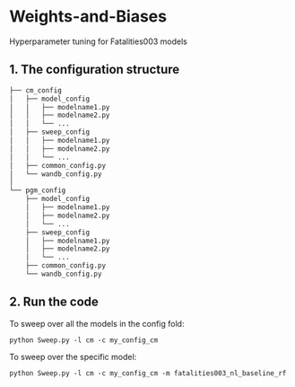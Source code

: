 # Weights-and-Biases
Hyperparameter tuning for Fatalities003 models

## 1. The configuration structure
```bash config folder structure
├── cm_config
│   ├── model_config
│   │   ├── modelname1.py
│   │   ├── modelname2.py
│   │   └── ...
│   ├── sweep_config
│   │   ├── modelname1.py
│   │   ├── modelname2.py
│   │   └── ...
│   ├── common_config.py
│   └── wandb_config.py
│ 
└── pgm_config
    ├── model_config
    │   ├── modelname1.py
    │   ├── modelname2.py
    │   └── ...
    ├── sweep_config
    │   ├── modelname1.py
    │   ├── modelname2.py
    │   └── ...
    ├── common_config.py
    └── wandb_config.py
```

## 2. Run the code
To sweep over all the models in the config fold: 
```console
python Sweep.py -l cm -c my_config_cm
```
To sweep over the specific model: 
```console
python Sweep.py -l cm -c my_config_cm -m fatalities003_nl_baseline_rf
```
